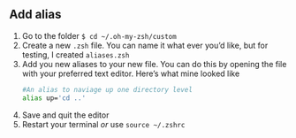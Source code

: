 ## Add alias
1. Go to the folder `$ cd ~/.oh-my-zsh/custom`    
2. Create a new `.zsh` file. You can name it what ever you’d like, but for testing, I created `aliases.zsh`
3. Add you new aliases to your new file. You can do this by opening the file with your preferred text editor. Here’s what mine looked like
    ```bash
    #An alias to naviage up one directory level
    alias up='cd ..'
    ```
4. Save and quit the editor
5. Restart your terminal _or_ use `source ~/.zshrc`